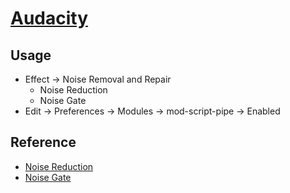 # [Audacity](https://www.audacityteam.org/)

## Usage

- Effect → Noise Removal and Repair
    - Noise Reduction
    - Noise Gate
- Edit → Preferences → Modules → mod-script-pipe → Enabled

## Reference

- [Noise Reduction](https://manual.audacityteam.org/man/noise_reduction.html)
- [Noise Gate](https://manual.audacityteam.org/man/alternative_noise_reduction_techniques.html)